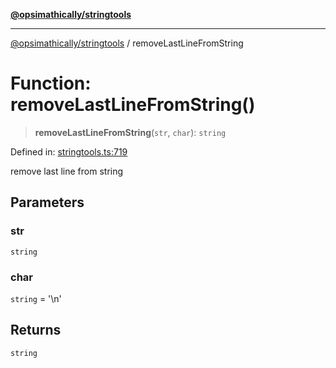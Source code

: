 [**@opsimathically/stringtools**](../README.md)

***

[@opsimathically/stringtools](../README.md) / removeLastLineFromString

# Function: removeLastLineFromString()

> **removeLastLineFromString**(`str`, `char`): `string`

Defined in: [stringtools.ts:719](https://github.com/opsimathically/stringtools/blob/5714d320fcdf7327680edd07bd6d383b6db26812/src/stringtools.ts#L719)

remove last line from string

## Parameters

### str

`string`

### char

`string` = '\n'

## Returns

`string`
